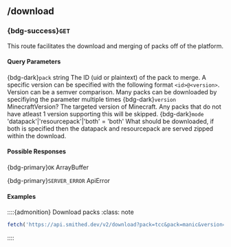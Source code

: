 ## /download
### {bdg-success}`GET`

This route facilitates the download and merging of packs off of the platform.

#### Query Parameters<div class='sd-bg-secondary' style='width: 95%; height: 1px; margin: 0em 0em 0.1em 0em'></div>
{bdg-dark}`pack` <label class="sd-text-secondary">string</label>
The ID (uid or plaintext) of the pack to merge. A specific version can be specified with the following format `<id>@<version>`. Version can be a semver comparison.
Many packs can be downloaded by specifiying the parameter multiple times
{bdg-dark}`version` <label class="sd-text-secondary">MinecraftVersion?</label>
The targeted version of Minecraft. Any packs that do not have atleast 1 version supporting this will be skipped.
{bdg-dark}`mode` <label class="sd-text-secondary">'datapack'|'resourcepack'|'both' = 'both'</label>
What should be downloaded, if both is specified then the datapack and resourcepack are served zipped within the download.
#### Possible Responses<div class='sd-bg-secondary' style='width: 95%; height: 1px; margin: 0em 0em 0.1em 0em'></div>
{bdg-primary}`OK` <label class="sd-text-secondary">ArrayBuffer</label>

{bdg-primary}`SERVER_ERROR` <label class="sd-text-secondary">ApiError</label>

#### Examples<div class='sd-bg-secondary' style='width: 95%; height: 1px; margin: 0em 0em 0.1em 0em'></div>
::::{admonition} Download packs
    :class: note        
```ts
fetch('https://api.smithed.dev/v2/download?pack=tcc&pack=manic&version=1.19)
```
::::

